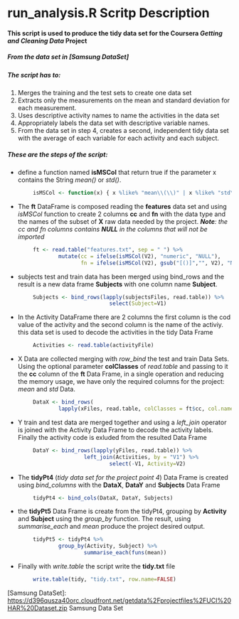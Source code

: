 
# run_analysis.R Scritp Description


#### This script is used to produce the tidy data set for **the Coursera *Getting and Cleaning Data* Project**


##### From the data set in [Samsung DataSet] 

##### The script has to:
1. Merges the training and the test sets to create one data set 
2. Extracts only the measurements on the mean and standard deviation for each measurement. 
3. Uses descriptive activity names to name the activities in the data set
4. Appropriately labels the data set with descriptive variable names. 
5. From the data set in step 4, creates a second, independent tidy data set with the average of each variable for each activity and each subject.


##### These are the steps of the script:

* define a function named **isMSCol** that return true if the parameter x contains the 
String *mean()* or *std()*.

```R
        isMSCol <- function(x) { x %like% "mean\\(\\)" | x %like% "std\\(\\)" }
```

* The **ft** DataFrame is composed reading the **features** data set and using *isMSCol* function to create 2 columns **cc** and **fn** with the data type and the names of the subset of **X** raw data needed by the project.
***Note**: the cc and fn columns contains **NULL** in the columns that will not be imported*

```R
        ft <- read.table("features.txt", sep = " ") %>%
                mutate(cc = ifelse(isMSCol(V2), "numeric", "NULL"),
                       fn = ifelse(isMSCol(V2), gsub("[()]","", V2), "NULL"))   
```

* subjects test and train data has been merged using bind_rows and the result is a 
new data frame **Subjects** with one column name **Subject**.

```R
        Subjects <- bind_rows(lapply(subjectsFiles, read.table)) %>% 
                                select(Subject=V1)
```
* In the Activity DataFrame there  are 2 columns the first column is the cod value
of the activity and the second column is the name of the activiy. this data set is used
to decode the activities in the tidy Data Frame

```R
        Activities <- read.table(activityFile)
```

* X Data are collected merging with *row_bind* the test and train Data Sets. Using the optional
parameter **colClasses** of *read.table* and passing to it the **cc** column of the **ft** Data Frame, in a single operation and reducing the memory usage, we have only the required columns for the project: *mean* and *std* Data.

```R
        DataX <- bind_rows(
                lapply(xFiles, read.table, colClasses = ft$cc, col.names = ft$fn ))
```

* Y train and test data are merged together and using a *left_join* operator is joined with the Activity Data Frame to decode the activity labels. Finally the activity code is exluded from the resulted Data Frame

```R
        DataY <- bind_rows(lapply(yFiles, read.table)) %>%
                        left_join(Activities, by = "V1") %>% 
                                select(-V1, Activity=V2) 
```

* The **tidyPt4** (*tidy data set for the project point 4*) Data Frame is created using *bind_columns* with the **DataX**, **DataY** and **Subjects** Data Frame

```R
        tidyPt4 <- bind_cols(DataX, DataY, Subjects)
```

* the **tidyPt5** Data Frame is create from the tidyPt4, grouping by **Activity** and **Subject** using the *group_by* function. The result, using *summarise_each* and *mean* produce the project desired output.

```R
        tidyPt5 <- tidyPt4 %>%
                group_by(Activity, Subject) %>%
                        summarise_each(funs(mean))
```

* Finally with *write.table* the script write the **tidy.txt** file

```R
        write.table(tidy, "tidy.txt", row.name=FALSE)
```

[Samsung DataSet]: https://d396qusza40orc.cloudfront.net/getdata%2Fprojectfiles%2FUCI%20HAR%20Dataset.zip Samsung Data Set
